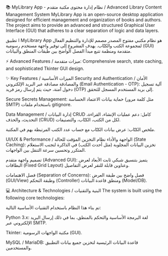 📚 MyLibrary App - نظام إدارة محتوى مكتبة متقدم / Advanced Library Content Management System
MyLibrary App is an open-source desktop application designed for efficient management and organization of books and authors. The project aims to provide an advanced and structured Graphical User Interface (GUI) that adheres to a clear separation of logic and data layers.

ا تطبيق MyLibrary App هو نظام مكتبي مفتوح المصدر مصمم للإدارة والتنظيم الفعال لمجموعة الكتب والكتّاب. يهدف المشروع إلى توفير واجهة مستخدم رسومية (GUI) متقدمة ومنظمة تتبع مبدأ الفصل الواضح بين طبقات المنطق والبيانات.

⚡ Advanced Features / ميزات متقدمة: Comprehensive search, state caching, and sophisticated Tkinter GUI design.

✨ Key Features / الميزات الأساسية
Security and Authentication / الأمان والمصادقة
مصادقة عبر البريد الإلكتروني (Email Authentication - OTP): آلية تسجيل دخول آمنة، حيث يتم إرسال رمز فريد (OTP) إلى بريد المستخدم المسجل للتحقق.

Secure Secrets Management: حماية بيانات الاعتماد الحساسة (مثل كلمة مرور SMTP) باستخدام ملفات gitignore.

Data Management / إدارة البيانات
CRUD كامل: دعم عمليات الإنشاء، القراءة، التحديث، والحذف (CRUD) لكل من الكتب، الكتّاب، والتصنيفات.

ملخص الكتّاب: عرض بيانات الكتّاب مع حساب عدد الكتب المرتبطة بهم في المكتبة.

UI/UX & Performance / الواجهة والأداء
نظام التخزين المؤقت للحالة (State Caching): تخزين البيانات المجلوبة (مثل أحدث الكتب) في الذاكرة لتجنب الاستعلام المتكرر وتحسين سرعة التنقل بين الواجهات.

تصميم واجهة متقدم (Advanced GUI): يتميز بتنسيق شبكي ثابت الأبعاد لعرض البطاقات (Fixed Grid Layout) وعناوين قابلة للنقر لعرض التفاصيل.

فصل الاهتمامات (Separation of Concerns): فصل واضح بين طبقة العرض (GUI/View) وطبقة التحكم (Controller) ومنطق قاعدة البيانات (Model/DB).

💻 Architecture & Technologies / البنية والتقنيات
The system is built using the following core technologies:


تم بناء هذا النظام باستخدام التقنيات الأساسية التالية:

Python 3.x: لغة البرمجة الأساسية والتحكم بالمنطق، بما في ذلك إرسال البريد الإلكتروني عبر SMTP.

Tkinter: مكتبة الواجهات الرسومية (GUI).

MySQL / MariaDB: قاعدة البيانات الرئيسية لتخزين جميع بيانات التطبيق والمستخدمين.
